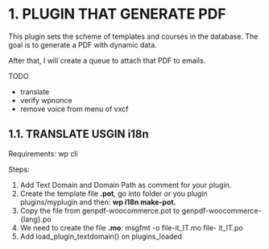 # 1. PLUGIN THAT GENERATE PDF

This plugin sets the scheme of templates and courses in the database.
The goal is to generate a PDF with dynamic data.

After that, I will create a queue to attach that PDF to emails.

TODO
- translate
- verify wpnonce
- remove voice from menu of vxcf 


## 1.1. TRANSLATE USGIN i18n
Requirements: wp cli

Steps:
<ol>
    <li>Add Text Domain and Domain Path as comment for your plugin.</li>
    <li>Create the template file <strong>.pot</strong>, go into folder or you plugin plugins/myplugin and then: <strong>wp i18n make-pot. </strong></li>
    <li>Copy the file from genpdf-woocommerce.pot to genpdf-woocommerce-{lang}.po</li>
    <li>We need to create the file <strong>.mo</strong>: msgfmt -o file-it_IT.mo file-
it_IT.po 
    </li>
    <li>Add load_plugin_textdomain() on plugins_loaded</li>
</ol>